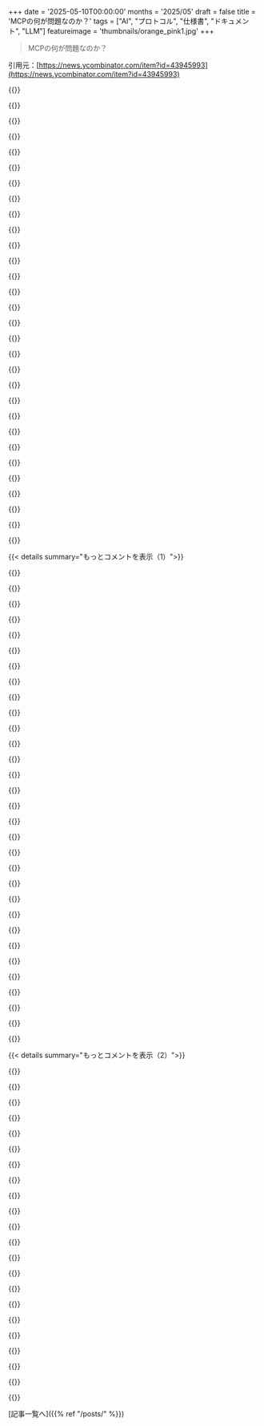 +++
date = '2025-05-10T00:00:00'
months = '2025/05'
draft = false
title = 'MCPの何が問題なのか？'
tags = ["AI", "プロトコル", "仕様書", "ドキュメント", "LLM"]
featureimage = 'thumbnails/orange_pink1.jpg'
+++

> MCPの何が問題なのか？

引用元：[https://news.ycombinator.com/item?id=43945993](https://news.ycombinator.com/item?id=43945993)




{{<matomeQuote body="MCPの仕様書、これLLMが作ったせいでマジでダメダメじゃん。人間がちゃんと考えてないのがバレバレ。仕様書作るのって、最終文書よりその思考プロセスが超大事なのにさ。エッジケースとか全部洗い出して、ちゃんと質問に答えられるまで練り上げるのが普通でしょ？なのにこれ、内容がバラバラだったり、箇条書きばっかだったり、無個性だったりするのはまだしも、最大の証拠は「人間がほとんど考えてない」ってことだよ。主要な仕様書としては考えられないレベル。" userName="lolinder" createdAt="2025/05/10 22:26:22" color="#ff5c5c">}}




{{<matomeQuote body="DeepSeekのドキュメントは別の問題ね。スペルミスとか変な言い回しだらけなのよ。「We will try out best」とかさ。まぁ、だいたい読めるからいいんだけど、超不気味なんだよね。考えてみて？言語扱う専門の会社でしょ？世界最高の英語モデルまで一時期持ってたのに、なんでプロっぽいドキュメント作れないわけ？スペルミスとか文法ミスなしでさ。" userName="ComplexSystems" createdAt="2025/05/11 00:08:42" color="">}}




{{<matomeQuote body="何が問題？引用した部分の具体的にどこを変えたいか教えてよ？" userName="comradesmith" createdAt="2025/05/11 01:24:18" color="">}}




{{<matomeQuote body="君、英語ネイティブ？ DeepSeekドキュメントの引用部分、具体的にどこが変か教えてあげるね。「rate limit」とか「try our best」とか、非ネイティブっぽい言い回しばかりなんだよ。DeepSeek本体の英語はうまいから、これはLLMじゃなく人間（非ネイティブ）が書いたっぽいね。" userName="lolinder" createdAt="2025/05/11 01:44:09" color="#785bff">}}




{{<matomeQuote body="CCP関連の地方政府機関の文書見たことあるけどさ、国際銀行向けの融資申請とかの詳しいやつね。 DeepSeekのドキュメント、あれに比べたら雲泥の差でマシだよ。あれは政府機関から国際機関への公式文書なのにね。" userName="fakedang" createdAt="2025/05/11 03:09:10" color="">}}




{{<matomeQuote body="Amazon製品の説明文の英語、昔から変なのばっかで気になってたんだよね。「OPTIMUM GIFT」とか「INTIMATE SERVICE」とかさ。LLMを使えばタダで完璧に翻訳できるはずなのに、なぜか質の低いまま放置されてるのが謎なんだよね。なんで中国はLLMを使わないって決めたんだろう？" userName="ComplexSystems" createdAt="2025/05/11 04:29:25" color="">}}




{{<matomeQuote body="口語の英語なら、俺の言い回し（”response times may be slower”）は全然OKだよ。もちろんlongerでもいいけどさ。実際に使われてる例、いっぱいあるし。" userName="lolinder" createdAt="2025/05/11 03:08:49" color="">}}




{{<matomeQuote body="英語ネイティブじゃない人（特に東アジアのエンジニア）が、自然な英語を書くのはすごく難しいんだよ。英語を世界の基準だと思ってるネイティブが多いけど、それは違う。DeepSeekの英語も、多少変でも意味は通じるでしょ？自然な英語を書く能力って、それ自体が超高価なスキルなんだから、簡単にできることじゃないんだよ。" userName="numpad0" createdAt="2025/05/11 18:24:50" color="#ff33a1">}}




{{<matomeQuote body="ポストの意図がわかんないなー。DeepSeekが良い英語翻訳できるのに、それがないフリしてるの？なんでそんなフリすんのさ？" userName="ComplexSystems" createdAt="2025/05/11 19:45:24" color="">}}




{{<matomeQuote body="ネイティブだけど、awkwardって主張にはちょっと異論あるよ。”when our servers are under high traffic pressure”は最後がちょい変だけど、”when our servers are under pressure from high traffic”なら良い感じ。”high traffic”って表現は面白いと思う。技術文書の英語ってすごく標準化されてるけど、それって英語の狭い使い方なんだよね。そこから抜け出したからって、別に変ってわけじゃないと思うな。" userName="taylorius" createdAt="2025/05/11 07:52:17" color="#45d325">}}




{{<matomeQuote body="改善について話すとき、普通「上」が良い意味で「下」が悪い意味だよね。”response times will be higher”って言うと、一瞬改善したみたいに聞こえちゃう。すぐ逆だって気づくけどさ。だからグラフとかに”lower is better”って注釈つけるんだよ。俺はネイティブだけど、”slower”とか”faster”って言葉を使うようにしてるな。意味がわかりやすいから。" userName="fnord123" createdAt="2025/05/11 10:32:11" color="#785bff">}}




{{<matomeQuote body="誰かClaudeがOpenAPI使えるようにMCPのアダプター作ってくれるっしょ。そしたらMCPのことなんて忘れられるよ。" userName="jes5199" createdAt="2025/05/11 02:57:34" color="">}}




{{<matomeQuote body="外国語の技術文書を別の人に書いてもらうのが簡単な問題じゃないってフリはやめようぜ！中国人ネイティブじゃない人に全部書き直せってのは、無理な要求だよ。多くのHNerの連中は普遍文法理論を信じすぎてて、言語なんてただの出力フォーマットでヘッダーが違うだけ、みたいに見てるけどそれは違う。言語は少なくともCODECなんだ。元の話に戻ると、違うCODECの間で翻訳すれば損失や劣化が出るってのは、別に変な話じゃないと思うんだ。" userName="numpad0" createdAt="2025/05/11 23:10:24" color="#ff5733">}}




{{<matomeQuote body="中国で完璧に英語ができる人を見つけるのって、そんな簡単じゃないんだよね。例えば、LC SignsのTonyってめちゃバズった人のskit以外の英語も、結構中国語っぽい感じだよ。友達の元カノで、Oxbridge出てた中国人の子も、強い中国語訛りがあったし、書くときも文法ミスが結構あったなー。イギリス人はその子のこと流暢って言ってたけどさ。" userName="fakedang" createdAt="2025/05/11 05:33:35" color="#ff33a1">}}




{{<matomeQuote body="それは甘い解釈だね。Mandarinは知らないけど、あれは母語から英語への文法構造の転移じゃないかな。Dutchの人が”make a picture”とか”the house of my parents”って言うのと一緒で、linguistic flairじゃなくてawkwardって分類するのが妥当だと思う。もし自分の文章を誰かが編集してて、母語（Portuguese）由来の文法ミスを”flair加えてるね”って言われたら、なんか見下されてる気分になると思うな。スタイルの選択じゃないんだから。" userName="ricardobeat" createdAt="2025/05/11 09:09:36" color="#ff5733">}}




{{<matomeQuote body="DeepSeekが中国で完璧に英語できる奴だよ。" userName="lolinder" createdAt="2025/05/11 05:37:12" color="">}}




{{<matomeQuote body="これ、5年前なら良い議論になっただろうね。今じゃ意味ないよ。DeepSeek自身がきれいにして完璧な英語を出力できるんだから。" userName="ComplexSystems" createdAt="2025/05/12 04:12:29" color="#ff5733">}}




{{<matomeQuote body="ADHDなのか、コンテンツのせいなのかわかんないけど、面白い文学は何時間でも読めるのに、LLMが書いたくだらない文章は数単語でダメになるんだよ。RedditでボットがAITAみたいな定型的な荒らし投稿してるの見るとヤバいなって思うけど、それと同じLLMを技術仕様に使うのって恐ろしいよな。だって作者が知らないクソみたいなことを大量に言っちゃう可能性があるんだぜ。作者は文字読めないレベルで、それが普通、みたいな状況だから…。心配だよ。" userName="ljm" createdAt="2025/05/10 23:59:38" color="">}}




{{<matomeQuote body="A/Bテストしたのかもね。みんな”INTIMATE SERVICE”って表現の方が好きなのかも…。" userName="delian66" createdAt="2025/05/11 05:17:57" color="">}}




{{<matomeQuote body="AIコーディングベンダーは、人間には理解できないけどAIにだけ分かるコードを意図的に作り、囲い込みを狙ってるんじゃないか。これプログラミング史上最大の”ロックイン”かもね。もしAIが数年でプログラマーを完全に置き換えられないなら、この戦略は失敗して自分たちの市場を壊すことになるんじゃないか。顧客がサービスを使ったせいでね。" userName="jerf" createdAt="2025/05/11 00:03:07" color="#38d3d3">}}




{{<matomeQuote body="この文章、ネイティブスピーカーのバージョンの方がひどい例だね（この場合は、親コメントが指摘したように、ただ意味不明だから）。" userName="brabel" createdAt="2025/05/11 07:07:15" color="">}}




{{<matomeQuote body="”response times will be higher”ってすぐに改善されたって感じがするよね。低いより高い方がいいってこと？僕には全く意味が分からないな。" userName="reliabilityguy" createdAt="2025/05/11 13:25:59" color="">}}




{{<matomeQuote body="うん、これ僕には読めないわ。<br>技術ネタについてLLMの駄文を投稿するトレンドがあるけど、あれマジで腹立つんだよね。なんで人の時間をあんな風に無駄にしたいのか意味不明。<br>さらにひどいことに、デベロッパー向け情報サイトを装って、全く間違った情報ばっかのAI駄文サイトに出くわしたこともあるよ。" userName="stuaxo" createdAt="2025/05/11 08:20:15" color="#785bff">}}




{{<matomeQuote body="日常会話の英語では、僕の表現は問題ないよ、たぶんね。<br>でも、僕の意見では、誤解の余地が全くないように書くのが一番良いと思うな。" userName="reliabilityguy" createdAt="2025/05/11 13:27:41" color="">}}




{{<matomeQuote body="日本で英語の文書（メニューとか）を読むと、同じ文書内で同じ単語のスペルがよく違うんだ（例: ”curbside”が”crubside”とか）。<br>機械翻訳っぽいのに、どうして？たぶん、機械翻訳の出力結果を人が手で打ち直してるんじゃないかと思うんだけど、不思議だよ。<br>効率重視の僕らPCオタクは、そうじゃない人たちがコンピュータをどんな変な風に使ってるか想像つかないんだよね。" userName="gyomu" createdAt="2025/05/11 04:46:55" color="#45d325">}}




{{<matomeQuote body="元の仕様書がAIアシスタンスで書かれたかは言えないけど、コミット履歴[0]をざっと見た感じでは、彼らがただ露骨にドキュメントを自動生成してるわけじゃないみたいだね。gitの履歴を見ると、彼らは仕様について考えてて、仕様変更に合わせて手動でドキュメントを更新してるのが分かるよ。[0] https://github.com/modelcontextprotocol/modelcontextprotocol..." userName="meander_water" createdAt="2025/05/11 01:06:32" color="#ff33a1">}}




{{<matomeQuote body="だってA/Bテストっていつもハッピーエンドだもんね。" userName="DonHopkins" createdAt="2025/05/11 09:20:11" color="">}}




{{<matomeQuote body="俺の経験だとね、AIスタートアップってAIマキシマリストなんだわ。何でもかんでもAI使うの。会議の議事録、検索（Perplexity）、コードや契約書、SEO、人材採用とかね。だからAIで仕様書書くのもマジでありえると思うよ。" userName="teaearlgraycold" createdAt="2025/05/10 23:58:22" color="#45d325">}}




{{<matomeQuote body="暗号資産界隈が速攻で学んだみたいに、LLM界隈は今”ソフトウェアの作り方”を速攻で学んでるね。リモート機能の公開ってコンセプトは、DLLとかgRPCとかに既存例いっぱいあるのに、学んでないみたい。でも、数ヶ月でもっと成熟するかもね。" userName="hirsin" createdAt="2025/05/10 16:57:39" color="">}}




{{<matomeQuote body="1750への返信ね。<br>それか初期Pythonみたいに、間違いが下の層で固まっちゃうパターンね。上位ツールが依存しちゃうから。<br>でもAI界隈は言い訳できないよ、だって同じ間違いの既存例があるんだから。" userName="ethbr1" createdAt="2025/05/10 19:36:03" color="">}}




{{< details summary="もっとコメントを表示（1）">}}

{{<matomeQuote body="うん、プロトコル自体は問題ないと思うな。問題はHTTP側のトランスポート部分が最悪みたいだってこと。" userName="_raz" createdAt="2025/05/10 17:27:36" color="#785bff">}}




{{<matomeQuote body="この記事、WebSockets知ってる人がSSE学びたくないみたい。<br>WebSocketsやめたのは賛成、SSEはHTTPだし。<br>でも、ローカルでHTTPサーバー動かせばいいのに、なんで”stdio”トランスポートがあるのかは謎。" userName="koakuma-chan" createdAt="2025/05/10 20:35:08" color="#ff5733">}}




{{<matomeQuote body="static関数（lenとかmap、filterとか）が、オブジェクトのメソッドであるべきだったってこと。" userName="Timwi" createdAt="2025/05/11 02:17:02" color="">}}




{{<matomeQuote body="昔の開発言語は決定的だったけど、今はLLMが関わってるから確率的になったんだよね。" userName="jimmySixDOF" createdAt="2025/05/10 20:27:53" color="">}}




{{<matomeQuote body="JSONが好まれるのは、複雑さを増やすからだと思うな。" userName="neuroelectron" createdAt="2025/05/10 17:46:47" color="">}}




{{<matomeQuote body="昔は決定性が大事にされてたのに、今は逆に遅く感じるなんてすごいよね。てか、LLMエージェントのテストケースってどう書くの？結果が「まあまあOK」か「ダメ」かを別のLLMに判定させるのかな？" userName="jgalt212" createdAt="2025/05/10 22:35:29" color="">}}




{{<matomeQuote body="HTTP呼び出しは内部でもFWにブロックされることがあるし、stdioアプリのためだけにhttpエンドポイントを公開させるのはやりすぎでしょ。例えば、MCPクライアントがstdioなしでgitコマンドにどうアクセスするの？ラッパーサーバー動かすか、stdio使うかだよね。" userName="fendy3002" createdAt="2025/05/10 21:30:58" color="#ff5733">}}




{{<matomeQuote body="経験者がXMLの方がうまくいくって言ってるのは、冗長だからってことらしいね。" userName="immibis" createdAt="2025/05/10 17:34:42" color="">}}




{{<matomeQuote body="JSON-RPC知ってるなら：これはAI向けに公開されたJSON-RPCラッパーで、検出もできるよ。RESTとかhttpリクエスト知ってるなら：単一エンドポイントで、”type”か”method”パラメータで分割／ルーティングされてて、AI向けにちょっと仕様が違う感じだよ。" userName="fendy3002" createdAt="2025/05/10 21:19:22" color="#785bff">}}




{{<matomeQuote body="JSONがうまくいくのは、冗長で各レコードに何が入ってるか分かりやすいからだと思うな。" userName="sroussey" createdAt="2025/05/10 20:07:51" color="">}}




{{<matomeQuote body="そもそもRESTのポイントってランタイム検出性じゃなかったっけ？もちろん、実際のRESTは検出性がイマイチなJSON－RPCみたいに見えるけど、それはSwaggerとかで無理やり付けてるだけっぽい。でもさ、MCPは（ちゃんと実装された）RESTにできないことを何してるの？" userName="krackers" createdAt="2025/05/11 02:22:33" color="#ff33a1">}}




{{<matomeQuote body="＞ 例えば、MCPクライアントがstdioなしでgitコマンドにどうアクセスするの？<br>MCPクライアントはコマンドにはアクセスしないよ。MCPサーバーが公開するツールにアクセスするんだ。" userName="koakuma-chan" createdAt="2025/05/10 21:37:59" color="#38d3d3">}}




{{<matomeQuote body="この観点から見ると、XMLはそれ全部に加えて名前付きの括弧も提供してるよね。" userName="visarga" createdAt="2025/05/10 20:39:58" color="">}}




{{<matomeQuote body="ねえ、なんか人間が理解したり関わったりするのを最小限にしようとしてるっぽい業界に、読み書きとか理解力とか期待するのは無理ありすぎじゃね？<br>はっきり言って、こんなのが問題ならAIが全部解決すんじゃん、アホくさ．/s" userName="FridgeSeal" createdAt="2025/05/11 02:23:33" color="">}}




{{<matomeQuote body="冗長性？それとも、LLMって言語を扱うんだから、マークアップの方が自然に注釈つけられるから？マジで気になってるけど、答えは知らないんだよね．<br>直感だけど、JSONはデータ転送のペイロードとしては読みやすくて良いけど、テキストの特定部分にリッチなコンテキストを持たせるなら、XMLの方が得意そうじゃん？" userName="wisemang" createdAt="2025/05/10 18:11:01" color="#785bff">}}




{{<matomeQuote body="そうそう、しかもリクエストごとにループでやんなきゃいけないんだって．冗談抜きでマジ．それ”LLM as judge”って呼ばれてるんだよ．" userName="jdlshore" createdAt="2025/05/11 00:05:37" color="">}}




{{<matomeQuote body="確かにね．インライン属性があればもっと良いかも．" userName="sroussey" createdAt="2025/05/10 21:30:06" color="">}}




{{<matomeQuote body="”old timer”コメントには首をかしげるね．SSEはWebSocketsより古いし、俺は1999年からSSEっぽいことやってたよ．根本的な問題はSSEじゃなくて、statelessなはずのJSON-RPCをstatefulに使ったことだ．これが全ての mess の原因．stateをちゃんと分離して扱えば、transport の問題だって起きなかったはずだね．" userName="saurik" createdAt="2025/05/10 22:29:14" color="#ff5c5c">}}




{{<matomeQuote body="俺が使ってるカスタムのMCPツールのコードを見せるね．コマンド実行してstdoutやstderrをパースするやつだよ．<br>（コード省略）<br>厳密にはNodeが実行してるんだけど、俺にとってはこれもMCPクライアントみたいなもんだね．" userName="fullstackchris" createdAt="2025/05/11 10:17:20" color="#ff5c5c">}}




{{<matomeQuote body="きっとGraphQLを手本にしたんだな、間違いないね．" userName="foobarian" createdAt="2025/05/10 17:32:44" color="">}}




{{<matomeQuote body="冗談だって言うけど、適切なプロンプトさえあれば、LLMがMCPよりずっと良い仕様書を書いただろうってほぼ確信してるよ．他の人も言ってたけど、MCPがやろうとしてることの参考にできるプロトコルはたくさんあるんだから、LLMならどうやるべきか”知ってる”はずだ．．．ってか、SSEと別に”write”エンドポイント使うのは絶対違うだろ．" userName="brabel" createdAt="2025/05/11 07:16:50" color="#38d3d3">}}




{{<matomeQuote body="ちょっとLSPを思い出すな．あれも似たような突貫工事で、元のアプリのローカルな部分だったはずの前提が山盛り詰め込まれてる感じ．．．それが今や標準として出回ってる．そうそう、明らかにそのモデルを真似しようって意図的な選択っぽいね．" userName="cmrdporcupine" createdAt="2025/05/11 12:07:40" color="">}}




{{<matomeQuote body="こんなの使わせようとするなんて、マジでヤバいビジネスだな．そこそこの結果得るために、金払って買ったLLMを、さらに金払って別のLLMで監視させるなんて、悪魔的な天才だよ．誰かに嫌われる覚悟で言うけど、まるでモルモン教の天才みたいだ．こんなビジネスモデル、俺には考えつかないくらい賢くて大胆だよ．" userName="collingreen" createdAt="2025/05/11 16:49:06" color="#38d3d3">}}




{{<matomeQuote body="根本原因は何なんだ？Pythonの機能セマンティクスをダメにしてるよな。内包表記だけじゃ足りないし。" userName="aerhardt" createdAt="2025/05/11 18:15:28" color="">}}




{{<matomeQuote body="記事ほぼ全部同意だよ。あとMCPのサイト見に行ったけど、中身全然なくて俺と同じくらい困惑してた人がいたって聞いて嬉しい。RFCs読むのめんどくさいけど、”とりあえず俺たちのSDKライブラリ使って”より全然マシだよね。" userName="_QrE" createdAt="2025/05/10 17:52:33" color="#ff5c5c">}}




{{<matomeQuote body="同意…これ大事なブログだよ。みんなMCPの採用は一旦待つべきだね…業界標準になるには、技術的な基礎が全然しっかりしてない設計だから。みんなLangChainとか他の多くのプロジェクトみたいにこれに熱狂してるけど、実際に実装に入り込んだら、求めてたものと違うってだんだんわかると思う。要は数人が適当に作ったハックで、怪しい決定が山ほどあるんだ。websocketsも大きな失敗の一例だよ。" userName="dlandis" createdAt="2025/05/10 18:29:22" color="#ff5c5c">}}




{{<matomeQuote body="正直Langchainのリポジトリ、ソース読んだら笑えるくらいひどいよ。あんなクソみたいなコードで資金調達できたなんて信じられない。場所とタイミングが良かったんだろうね。" userName="__loam" createdAt="2025/05/10 19:36:41" color="">}}




{{<matomeQuote body="うん、同意。Langchainのリポジトリが登場した頃に数時間かけて見てみたけど、正直どんな価値があるのか全然理解できなかった。当時はただのラッパーと、いくつか適当に考えられたデータ構造の集まりだった。実際のビジネスロジックはほとんど見つけられなかったよ。" userName="jtms" createdAt="2025/05/11 22:21:25" color="">}}




{{<matomeQuote body="不必要なoopのごみとプロジェクトをくっつけることで、むしろ負の価値を提供してるんだよ笑" userName="__loam" createdAt="2025/05/12 23:27:00" color="">}}




{{<matomeQuote body="aws bedrockで”bedrock”って代わりに”bedrock-runtime”を使おうとしてエラーになった時、Langchainはネイティブみたいにエラー返さずKeyErrorになったんだ。共通のエラー型とかなくて驚いた。よくある設定ミスなのに対応がひどい。" userName="stuaxo" createdAt="2025/05/11 08:31:08" color="#785bff">}}

{{</details>}}




{{< details summary="もっとコメントを表示（2）">}}

{{<matomeQuote body="こういうのって結局、ブルーオーシャンでみんながfomo（乗り遅れまいと焦ってる）ってことなんじゃないの？" userName="worldsayshi" createdAt="2025/05/10 22:46:59" color="">}}




{{<matomeQuote body="ソフトウェアの質なんてどうでもいいんだよ！" userName="__loam" createdAt="2025/05/11 04:53:33" color="">}}




{{<matomeQuote body="仕様書が分かりにくいってのが問題みたいだね。公式サイトには明確な仕様がないし、まるでSonnetの出力みたい。GraphQLの仕様書はもっと分かりやすいのにさ。" userName="oxidant" createdAt="2025/05/10 19:08:35" color="">}}




{{<matomeQuote body="リンク見るまで信じられなかったけど、マジでひどいね。中身全然ないじゃん。学生の頃に書いたアイデアメモみたいだ。驚きだよ、ホント。" userName="9dev" createdAt="2025/05/10 21:22:43" color="">}}




{{<matomeQuote body="俺だけじゃなかったんだ。最初 hype がすごくて読みにいったけど、結局 MCP が何なのか全然分かんなかったよ。" userName="svachalek" createdAt="2025/05/11 17:53:59" color="">}}




{{<matomeQuote body="JSON-RPC 2 に特定のライフサイクルとかイベントを加えたものらしいよ。前に説明してるサイト見たけど、公式ドキュメントは見当たらないんだ。SDKをリバースエンジニアリングするしかないかもね。" userName="oxidant" createdAt="2025/05/12 00:57:31" color="">}}




{{<matomeQuote body="SDKのコード読んでも、コードの品質とか構成とか、既存ツール使ってないとか、混乱する一方なんだ。まるで5つのJSONスキーマがトレンチコート着てるみたいな仕様だろ？マジでひどいよ。" userName="Spivak" createdAt="2025/05/11 02:46:20" color="#ff5733">}}




{{<matomeQuote body="MCP はツール連携の仕様としては有望だけど、認証とかストリーミングとかエッジケースが多くて、リモートサーバーだと結局 REST API と何が違うのか分かりにくいんだよね。REST API の方がずっと楽だし。もし大手ベンダーが採用しても、仕様外の UI とかやりたいだろうし、素性の分からないツール連携でユーザーに変なことされたり情報盗まれたりするのも嫌だろうから、なかなか難しいと思うよ。" userName="keithwhor" createdAt="2025/05/10 19:46:28" color="#785bff">}}




{{<matomeQuote body="追記だけど、 incentive structure がおかしいと思うんだ。Anthropic が主導してるけどトラフィック少ないし、OpenAI と Google がいつまで任せるか。ユーザーは ChatGPT Plugins で失敗してるし、あれエンジニアリングじゃなくてユーザー体験の問題だったのに、OpenAI がまた他の会社に主導させるのは理解できないな。コミュニティに期待するしかないかもね。" userName="keithwhor" createdAt="2025/05/10 19:55:29" color="#ff33a1">}}




{{<matomeQuote body="OpenAI は後ろで様子見して、なんか安定して使えるのが出てきて流行ったら、それ乗っ取るまで待つんじゃない？他社に失敗させて、そっからうまい汁吸うっていう、昔からのやり方だよ。" userName="Scotrix" createdAt="2025/05/10 20:13:53" color="">}}




{{<matomeQuote body="”REST API と MCP の違いが分からない”って？違いはないよ。”REST の方が楽”って？MCP の最大の利点は、メソッドディスカバリが組み込まれてること。LLM に使い方を教えなくても、コード書けば自動で理解してくれる。その点はめちゃパワフル。それ以外は普通だけどね。" userName="rco8786" createdAt="2025/05/11 13:08:26" color="#785bff">}}




{{<matomeQuote body="つまりさあ、MCPはRESTful（HATEOAS持ってる的な意味で）だけど、”REST”は違うんだよ。" userName="toonalfrink" createdAt="2025/05/14 21:01:00" color="#ff5c5c">}}




{{<matomeQuote body="みんながこの見方に集まってるの見てめっちゃ嬉しいわ。正直、なんでこんな騒がれてんのか分かんなくてちょっとおかしいのかと思ってたんだよね。まあ、LLMsをツールとかと繋ぐ標準的な方法が必要なのは分かるけどさ、今のMCPは全然解決策になってないよ。" userName="angusturner" createdAt="2025/05/11 12:14:27" color="">}}




{{<matomeQuote body="ブログ記事出したらさ、俺も先日似たようなことやったんだよね。<br>https：//github.com/modelcontextprotocol/modelcontextprotocol...<br>君のissue読んでると、あまり期待できないな。<br>これ、失敗するにはあまりにも重要すぎる気がするんだ。" userName="_raz" createdAt="2025/05/10 19:55:44" color="#ff5c5c">}}




{{<matomeQuote body="まだ初期段階だけど、MCPは可能性があるから貢献したいね。久しぶりに草の根的な動きもあるし。でも市場の原理で良いものが勝つから、MCPが良いものなら自然と改善されていくだろうね。😊" userName="keithwhor" createdAt="2025/05/10 20:04:23" color="#38d3d3">}}




{{<matomeQuote body="MCPは最初からステートレスなHTTPであるべきだったんだよ。俺が見てきたほとんどのサーバーが、リクエスト／セッションレベルでステートフルである正当な理由なんてないんだ。サーバーが状態をグローバルに持つか、何らかのセッションidentifierでうまくいくかのどっちかだろ。" userName="mattw1810" createdAt="2025/05/10 20:57:15" color="#ff5c5c">}}




{{<matomeQuote body="MCPのlogisticsが分かんないんだけどさ。誰かステートレスじゃない理由を説明してくれない？なんでconnectionを維持する必要があるの？" userName="taocoyote" createdAt="2025/05/10 21:13:47" color="">}}




{{<matomeQuote body="LLMからのsampling機能は双方向streamに合うかもだけど、誰も使ってない（過剰設計）。MCPの今の主要な利点はツール発見＆invokeの標準化だね。これは普通のHTTPで十分だったはずだし、実装もずっと簡単になったはずだよ。" userName="mattw1810" createdAt="2025/05/10 21:18:07" color="#ff33a1">}}




{{<matomeQuote body="Samplingは俺から見るとすごくpromisingなaspectだよ。実装が遅れてるのは、これまでのツール利用のmental modelから離れすぎてるからかもしれないね。もしサーバー側のDXを良くするなら、client側にburdenがかかっても全然構わないよ。実際、clientよりサーバーの方がずっと多くなるだろうから。" userName="brumar" createdAt="2025/05/11 07:14:57" color="#ff5c5c">}}




{{<matomeQuote body="＞普通のHTTPベースのprotocolで十分だったはず<br>普通のHTTPでもさ、chunking機能を使えばrequestもresponseも簡単に”stream”できるんだよ。HTTP／1のfeatureね。なんでみんな”streaming”にWS（とかマジでSSE）が必要だと思ってんのか分からんわ。俺HTTP／1.1とchunkingでchat実装したけど、LLMsにもかなり合うuse caseだよ。" userName="brabel" createdAt="2025/05/11 07:40:18" color="#38d3d3">}}




{{<matomeQuote body="まあ、ポイントはcontextを提供することだよ、それはサーバーがstateを持ってる方が簡単にできるんだ。例えばMCP client（amazon q cliとか）を持ってて、SSH越しにcommand実行するMCPサーバーがあるとしよう。connection維持されてれば、MCPサーバーはSSH connectionをaliveにできるんだ。SSH serverをstateを持つ他の何か、例えばbrowserにreplaceしてみて（これで君のAI assistantも500個open tabs持てるぞ）。" userName="0x457" createdAt="2025/05/11 01:17:55" color="#ff5c5c">}}

{{</details>}}



[記事一覧へ]({{% ref "/posts/" %}})
